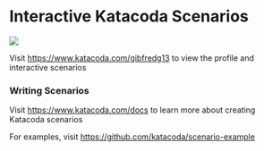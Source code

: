 # Interactive Katacoda Scenarios

[![](http://shields.katacoda.com/katacoda/gibfredg13/count.svg)](https://www.katacoda.com/gibfredg13 "Get your profile on Katacoda.com")

Visit https://www.katacoda.com/gibfredg13 to view the profile and interactive scenarios

### Writing Scenarios
Visit https://www.katacoda.com/docs to learn more about creating Katacoda scenarios

For examples, visit https://github.com/katacoda/scenario-example
